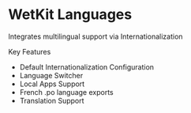 WetKit Languages
===============
Integrates multilingual support via Internationalization

Key Features
* Default Internationalization Configuration
* Language Switcher
* Local Apps Support
* French .po language exports
* Translation Support

